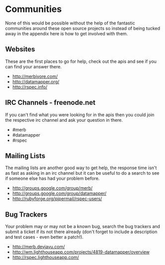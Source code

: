 # Communities

None of this would be possible without the help of the fantastic communities around these open source projects so instead of being tucked away in the appendix here is how to get involved with them.

## Websites

These are the first places to go for help, check out the apis and see if you can find your answer there.

* http://merbivore.com/
* http://datamapper.org/
* http://rspec.info/

## IRC Channels - freenode.net

If you can't find what you were looking for in the apis then you could join the respective irc channel and ask your question in there. 

* #merb
* #datamapper
* #rspec

## Mailing Lists

The mailing lists are another good way to get help, the response time isn't as fast as asking in an irc channel but it can be useful to do a search to see if someone else has had your problem before.

* http://groups.google.com/group/merb/
* http://groups.google.com/group/datamapper/
* http://rubyforge.org/pipermail/rspec-users/

## Bug Trackers

Your problem may or may not be a known bug, search the bug trackers and submit a ticket if its not there already (don't forget to include a description and test cases - even better a patch!).

* http://merb.devjavu.com/
* http://wm.lighthouseapp.com/projects/4819-datamapper/overview
* http://rspec.lighthouseapp.com/
